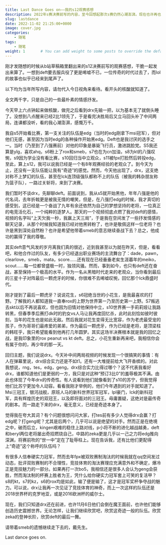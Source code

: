 ```yaml
---
title: Last Dance Goes on——我的s12观赛感想
description: 2022年s赛决赛前写的内容，至今回想起那次s赛仍然心潮澎湃。现在也许再也没有那样的热情去关注lol赛事了。
slug: lastdance
date: 2022-11-02 21:25:00+0000
image: cover.jpg
categories:
    - 随笔
tags:
    - 随笔
weight: 1       # You can add weight to some posts to override the default sorting (date descending)
---
```


刚才发随想的时候从b站草稿箱里翻出来的s12决赛前写的观赛感想，干脆一起发出来算了。一想到deft要去服兵役了更是唏嘘不已，一位传奇的时代过去了，而lol的故事也似乎已经来到尾声了。

以下均为当年所写内容，请勿代入今日视角来看待。看开头的核酸就知道了。

全文两千字，只是自己的一些最朴素的情感抒发。

今天早上六点钟起来做核酸，做完之后看到drx先输一把，以为基本无了就倒头睡了。没想到八点醒来已经2比1领先了，于是看完决胜局后又立马回头补了中间两局，连课都没听，看的我心潮澎湃，感慨万千。

我自s5开始看比赛，第一支关注的队伍是edg（当时的edg刚拿下msi冠军），但对他们无感，甚至因为当时edg的各种操作开始黑edg。Deft也是我讨厌的选手之一。当时（乃至到了八强赛前）对他的印象是暴毙飞行员，激进跳脸党。S5我还算是ylg，喜欢ahq，s6粉上了rox和smeb，s7也在为cn加油，s8为kt的八强叹惋，s9因为学业没有看比赛，s10回归当中立观众，s11被fpx打脸然后转投edg，至此，算上s12，我可以说我已经是一个有8年观赛经验的老观众了。到今天为止，还没有一支队伍能让我有“奇迹”的感觉。然而，今天他出现了，drx，这支绝对称不上梦幻的队伍，甚至在lck连顶级强队都称不上的队伍（被我的韩杂朋友称为篮子队），一路过关斩将，来到了决赛。

我们暂时不谈drx，先聊聊deft。前面说到，我从s5就开始黑他，年年八强是他的代名词，去年折戟更是被我无情的嘲笑，但是，在八强打edg的时候，我才真切的感受到，这已经是一个奋战了九年有余还依然为自己的梦想坚持的老将，一位真正的电竞活化石，一个纯粹的逐梦人。那天的一个视频彻底点燃了我对deft的感情，视频的名字叫“上天欠我一秒，我赢上天三局”，于是我在空间发了一些抒发情感的聊天记录，从那个时候我知道我已经对他黑转粉了，也许是敬佩这样一位老将？也许是黑到深处自然粉？也许是希望他带着smeb的意志继续奋战下去？总之，他成功的赢得了我的尊敬。

其实deft意气风发的岁月离我们真的很近，近到我甚至以为就在昨天，但是，看看吧，和他合作过的队友，有多少已经退出职业赛场的主流舞台了：dade，pawn，clearlove，smeb，mata，score……还有现在已经垂垂老矣生涯暮年的meiko，scout……每一位都曾盛极一时，独领风骚。然而，事到如今，也只有deft还在奋战，甚至保持一个极高的水平。作为一名从黑暗时代走来的老观众，当你看到最后的三星十子对阵最后一颗虎牙的时候，你很难不去唏嘘叹惋，回忆那个lck鼎盛时代。

刚才提到了最后一颗虎牙？说说花生，s6冠绝当世的小花生，是我最喜欢的打野。了解我的人都知道我一直奉rox的上野为世界第一乃至历史第一上野。S7叛逃去skt以后不再说喜欢，但也因为旧情对他保持中立，s10世界赛一手莉莉娅让我路转黑，但春季季后赛打dk时的豹女vs人马让我再度回忆杀，此时此刻恰如彼时彼刻，当年的花生也是如此无敌。然后我就对花生变得无比宽容，作为老虎最受宠的孩子，作为哥哥们最疼爱的弟弟，作为最后一颗虎牙，作为已经是老将，是顶梁柱的韩旺乎，我只希望能看到他再打几年圆梦。其实这场半决赛根本就是我的回忆之战，是我印象里的rox peanut vs kt deft。总之，小花生重新再来吧，我相信你会有属于你的，再少年的那一天。

回归主题，我们说说drx。今天补中间两局视频的时候发现一个很搞笑的事情：有人在弹幕里说，drx综合实力还是不如t1。还有一大堆提前给大飞开香槟的。对此我想说，rng，tes，edg，geng，drx综合实力比得过哪个？这不代表我看好drx，谁都知道他们是更弱的一方，我只是对这种“预订3比0”的羞辱极其不满。由此也体现了今年drx的传奇性。有人说看到他们就像看到了s10的苏宁，但我觉得他们比苏宁更加令人动容。看看我刚才举例的，他们今年遇到的对手就知道了。Msi三冠王，银河战舰，原班人马的新科世界冠军冠军，lpl豪门，lck的新科冠军，具有辉煌历史的双冠王，以及即将面对的三冠王。毋庸置疑，这绝对是最传奇的剧本。而一路走下来的drx，毫无意义，已经是奇迹本身了。

觉得我在夸大其词？有个问题很想问问大家，打tes前有多少人觉得drx会赢？打edg呢？打geng呢？尤其是后两个，几乎可以说是绝望的对手。然而正是在绝境之中，破而后立，kingen艰难的稳住上路对线，p小将不断的进化越战越勇，deft和beryl两位老将屡出奇招燃烧自己，中路的zeka更是几乎以一己之力将edg推向深渊，将赛前吹的“世一中”定在了耻辱柱上。现在告诉我，还有比他们更配得上“奇迹”这个称呼的队伍吗？

有很多人信奉硬实力冠军，然而去年fpx被双败赛制淘汰的时候我就在qq空间发过动态，批评双败赛制的不合理性，竞技体育的淘汰赛理应充满意外和不确定，爆冷正是竞技魅力的一部分。如果再打一次bo5，我相信还是很多人会认为geng会获胜，然而淘汰制的杯赛上胜者为王，凭什么给你硬实力冠军套上可笑的复活甲？s8的kt，s7的kz，s6的rox均是如此，输了便是输了，这才是冠军奖杯争夺战的魅力。可以说，drx让我再一次见证了竞技体育的神奇，而上一次这样的队伍还是2018世界杯的克罗地亚，或是2016欧洲杯的威尔士。

现在，我们只知道drx还在前进，也许11月6日他们会倒在魔王面前，也许他们能够创造历史震撼世界。无论怎样，让我们继续欣赏吧，欣赏这奇迹一般的队伍。欣赏zeka的登神长阶，欣赏deft的最后一舞。

请带着smeb的遗憾继续走下去的，戴先生。

Last dance goes on.
